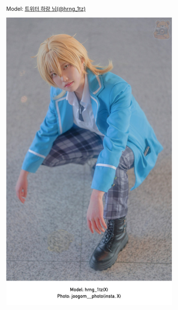 ﻿---
dddd: 2024.02.17 일페
nickname: 하랑
sns_type: x
sns_id: hrng_1tz
---

Model: <a href="https://x.com/hrng_1tz" target="_blank">트위터 하랑 님(@hrng_1tz)</a>

![20240222022104435.jpg](/assets/img/2024/02-17/20240222022104435.jpg)
